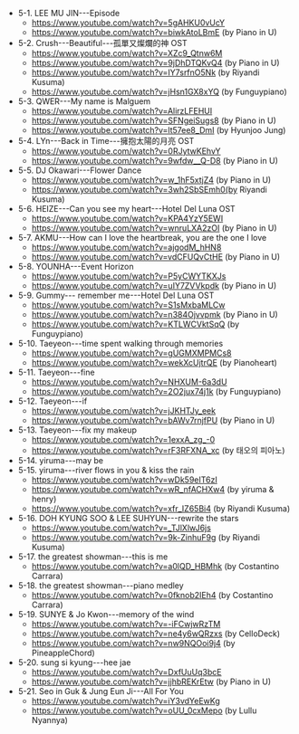 - 5-1. LEE MU JIN---Episode 
	- https://www.youtube.com/watch?v=5gAHKU0vUcY
	- https://www.youtube.com/watch?v=biwkAtoLBmE (by Piano in U)
- 5-2. Crush---Beautiful---孤單又燦爛的神 OST
	- https://www.youtube.com/watch?v=XZc9_Qtnw6M
	- https://www.youtube.com/watch?v=9jDhDTQKvQ4 (by Piano in U)
	- https://www.youtube.com/watch?v=IY7srfnO5Nk (by Riyandi Kusuma)
	- https://www.youtube.com/watch?v=jHsn1GX8xYQ (by Funguypiano)
- 5-3. QWER---My name is Malguem
	- https://www.youtube.com/watch?v=AlirzLFEHUI
	- https://www.youtube.com/watch?v=SFNgeiSugs8 (by Piano in U)
	- https://www.youtube.com/watch?v=lt57ee8_DmI (by Hyunjoo Jung)
- 5-4. LYn---Back in Time---擁抱太陽的月亮 OST
	- https://www.youtube.com/watch?v=0RJytwKEhvY
	- https://www.youtube.com/watch?v=9wfdw__Q-D8 (by Piano in U)
- 5-5. DJ Okawari---Flower Dance
	- https://www.youtube.com/watch?v=w_1hF5xtjZ4 (by Piano in U)
	- https://www.youtube.com/watch?v=3wh2SbSEmh0(by Riyandi Kusuma)
- 5-6. HEIZE---Can you see my heart---Hotel Del Luna OST 
	- https://www.youtube.com/watch?v=KPA4YzY5EWI
	- https://www.youtube.com/watch?v=wnruLXA2zOI (by Piano in U)
- 5-7. AKMU---How can I love the heartbreak, you are the one I love
	- https://www.youtube.com/watch?v=ajgodM_hHN8
	- https://www.youtube.com/watch?v=vdCFUQvCtHE (by Piano in U)
- 5-8. YOUNHA---Event Horizon
	- https://www.youtube.com/watch?v=P5yCWYTKXJs
	- https://www.youtube.com/watch?v=uIY7ZVVkpdk (by Piano in U)
- 5-9. Gummy--- remember me---Hotel Del Luna OST
	- https://www.youtube.com/watch?v=S1sMxbaMLCw
	- https://www.youtube.com/watch?v=n384Ojvvpmk (by Piano in U)
	- https://www.youtube.com/watch?v=KTLWCVktSqQ (by Funguypiano)
- 5-10. Taeyeon---time spent walking through memories
	- https://www.youtube.com/watch?v=gUGMXMPMCs8
	- https://www.youtube.com/watch?v=wekXcUjtrQE (by Pianoheart)
- 5-11. Taeyeon---fine
	- https://www.youtube.com/watch?v=NHXUM-6a3dU
	- https://www.youtube.com/watch?v=2O2jux74j1k (by Funguypiano)
- 5-12. Taeyeon---if
	- https://www.youtube.com/watch?v=jJKHTJy_eek
	- https://www.youtube.com/watch?v=bAWv7rnjfPU (by Piano in U)
- 5-13. Taeyeon---fix my makeup
	- https://www.youtube.com/watch?v=1exxA_zg_-0
	- https://www.youtube.com/watch?v=rF3RFXNA_xc (by 태오의 피아노)
- 5-14. yiruma---may be
- 5-15. yiruma---river flows in you & kiss the rain
	- https://www.youtube.com/watch?v=wDk59eIT6zI
	- https://www.youtube.com/watch?v=wR_nfACHXw4 (by yiruma & henry)
	- https://www.youtube.com/watch?v=xfr_IZ65Bi4 (by Riyandi Kusuma)
- 5-16.  DOH KYUNG SOO & LEE SUHYUN---rewrite the stars
	- https://www.youtube.com/watch?v=_TJlXlwJ6js
	- https://www.youtube.com/watch?v=9k-ZinhuF9g (by Riyandi Kusuma)
- 5-17. the greatest showman---this is me
	- https://www.youtube.com/watch?v=a0lQD_HBMhk (by Costantino Carrara)
- 5-18. the greatest showman---piano medley
	- https://www.youtube.com/watch?v=0fknob2IEh4 (by Costantino Carrara)
- 5-19. SUNYE & Jo Kwon---memory of the wind
	- https://www.youtube.com/watch?v=-iFCwjwRzTM
	- https://www.youtube.com/watch?v=ne4y6wQRzxs (by CelloDeck)
	- https://www.youtube.com/watch?v=nw9NQOoi9j4 (by PineappleChord)
- 5-20. sung si kyung---hee jae
	- https://www.youtube.com/watch?v=DxfUuUq3bcE
	- https://www.youtube.com/watch?v=jjhbREKrEtw (by Piano in U)
- 5-21. Seo in Guk & Jung Eun Ji---All For You
	- https://www.youtube.com/watch?v=iY3vdYeEwKg
	- https://www.youtube.com/watch?v=oUU_0cxMepo (by Lullu Nyannya)



